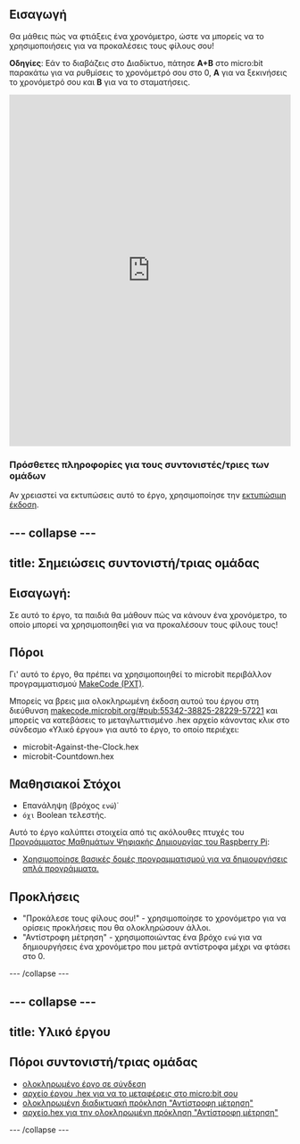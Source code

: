 ## Εισαγωγή

Θα μάθεις πώς να φτιάξεις ένα χρονόμετρο, ώστε να μπορείς να το χρησιμοποιήσεις για να προκαλέσεις τους φίλους σου!

**Οδηγίες**: Εάν το διαβάζεις στο Διαδίκτυο, πάτησε **A+B** στο micro:bit παρακάτω για να ρυθμίσεις το χρονόμετρό σου στο 0, **A** για να ξεκινήσεις το χρονόμετρό σου και **B** για να το σταματήσεις.

<div style="position:relative;height:0;padding-bottom:125%;overflow:hidden;"><iframe style="position:absolute;top:0;left:0;width:100%;height:100%;" src="https://makecode.microbit.org/---run?id=_iRqcVkfXiffq" allowfullscreen="allowfullscreen" sandbox="allow-popups allow-scripts allow-same-origin" frameborder="0"></iframe></div>

### Πρόσθετες πληροφορίες για τους συντονιστές/τριες των ομάδων

Αν χρειαστεί να εκτυπώσεις αυτό το έργο, χρησιμοποίησε την [εκτυπώσιμη έκδοση](https://projects.raspberrypi.org/en/projects/against-the-clock/print).

## \--- collapse \---

## title: Σημειώσεις συντονιστή/τριας ομάδας

## Εισαγωγή:

Σε αυτό το έργο, τα παιδιά θα μάθουν πώς να κάνουν ένα χρονόμετρο, το οποίο μπορεί να χρησιμοποιηθεί για να προκαλέσουν τους φίλους τους!

## Πόροι

Γι' αυτό το έργο, θα πρέπει να χρησιμοποιηθεί το microbit περιβάλλον προγραμματισμού [MakeCode (PXT)](http://jumpto.cc/pxt-new).

Μπορείς να βρεις μια ολοκληρωμένη έκδοση αυτού του έργου στη διεύθυνση [makecode.microbit.org/#pub:55342-38825-28229-57221](https://makecode.microbit.org/#pub:55342-38825-28229-57221) και μπορείς να κατεβάσεις το μεταγλωττισμένο .hex αρχείο κάνοντας κλικ στο σύνδεσμο «Υλικό έργου» για αυτό το έργο, το οποίο περιέχει:

* microbit-Against-the-Clock.hex
* microbit-Countdown.hex

## Μαθησιακοί Στόχοι

* Επανάληψη (βρόχος `ενώ`)˙
* `όχι` Boolean τελεστής.

Αυτό το έργο καλύπτει στοιχεία από τις ακόλουθες πτυχές του [Προγράμματος Μαθημάτων Ψηφιακής Δημιουργίας του Raspberry Pi](http://rpf.io/curriculum):

* [Χρησιμοποίησε βασικές δομές προγραμματισμού για να δημιουργήσεις απλά προγράμματα.](https://www.raspberrypi.org/curriculum/programming/creator)

## Προκλήσεις

* "Προκάλεσε τους φίλους σου!" - χρησιμοποίησε το χρονόμετρο για να ορίσεις προκλήσεις που θα ολοκληρώσουν άλλοι.
* "Αντίστροφη μέτρηση" - χρησιμοποιώντας ένα βρόχο `ενώ` για να δημιουργήσεις ένα χρονόμετρο που μετρά αντίστροφα μέχρι να φτάσει στο 0.

\--- /collapse \---

## \--- collapse \---

## title: Υλικό έργου

## Πόροι συντονιστή/τριας ομάδας

* [ολοκληρωμένο έργο σε σύνδεση](https://makecode.microbit.org/#pub:55342-38825-28229-57221)
* [αρχείο έργου .hex για να το μεταφέρεις στο micro:bit σου](resources/microbit-Against-the-Clock.hex)
* [ολοκληρωμένη διαδικτυακή πρόκληση "Αντίστροφη μέτρηση"](https://makecode.microbit.org/#pub:69636-14914-13941-21768)
* [αρχείο.hex για την ολοκληρωμένη πρόκληση "Αντίστροφη μέτρηση"](resources/microbit-Countdown.hex)

\--- /collapse \---